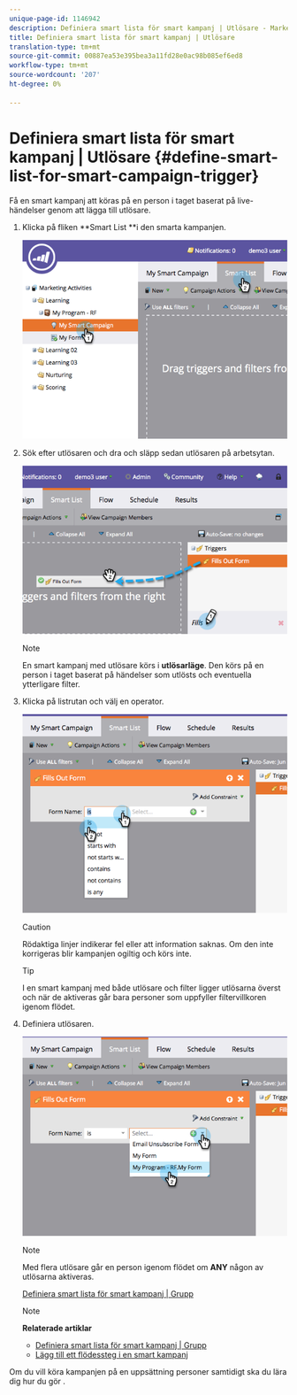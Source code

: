 ```yaml
---
unique-page-id: 1146942
description: Definiera smart lista för smart kampanj | Utlösare - Marketo Docs - Produktdokumentation
title: Definiera smart lista för smart kampanj | Utlösare
translation-type: tm+mt
source-git-commit: 00887ea53e395bea3a11fd28e0ac98b085ef6ed8
workflow-type: tm+mt
source-wordcount: '207'
ht-degree: 0%

---
```



# Definiera smart lista för smart kampanj | Utlösare {#define-smart-list-for-smart-campaign-trigger}

Få en smart kampanj att köras på en person i taget baserat på live-händelser genom att lägga till utlösare.

1. Klicka på fliken **Smart List **i den smarta kampanjen.

   ![](assets/image2014-9-19-16-3a22-3a55.png)

1. Sök efter utlösaren och dra och släpp sedan utlösaren på arbetsytan.

   ![](assets/image2014-9-19-16-3a23-3a24.png)

   >[!NOTE]
   >
   >En smart kampanj med utlösare körs i **utlösarläge**. Den körs på en person i taget baserat på händelser som utlösts och eventuella ytterligare filter.

1. Klicka på listrutan och välj en operator.

   ![](assets/image2014-9-19-16-3a23-3a29.png)

   >[!CAUTION]
   >
   >Rödaktiga linjer indikerar fel eller att information saknas. Om den inte korrigeras blir kampanjen ogiltig och körs inte.

   >[!TIP]
   >
   >I en smart kampanj med både utlösare och filter ligger utlösarna överst och när de aktiveras går bara personer som uppfyller filtervillkoren igenom flödet.

1. Definiera utlösaren.

   ![](assets/image2014-9-19-16-3a24-3a36.png)

   >[!NOTE]
   >
   >Med flera utlösare går en person igenom flödet om **ANY** någon av utlösarna aktiveras.

   [Definiera smart lista för smart kampanj | Grupp](define-smart-list-for-smart-campaign-batch.md)

   >[!NOTE]
   >
   >**Relaterade artiklar**
   >
   >    
   >    
   >    * [Definiera smart lista för smart kampanj | Grupp](define-smart-list-for-smart-campaign-batch.md)
   >    * [Lägg till ett flödessteg i en smart kampanj](../../../../product-docs/core-marketo-concepts/smart-campaigns/flow-actions/add-a-flow-step-to-a-smart-campaign.md)


Om du vill köra kampanjen på en uppsättning personer samtidigt ska du lära dig hur du gör .